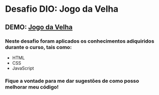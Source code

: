 # Desafio DIO: Jogo da Velha
## DEMO: [Jogo da Velha](https://maironsantana.github.io/desafio-DIO-jogoDaVelha/index)
### Neste desafio foram aplicados os conhecimentos adiquiridos durante o curso, tais como:
- HTML 
- CSS
- JavaScript
### Fique a vontade para me dar sugestões de como posso melhorar meu código!
